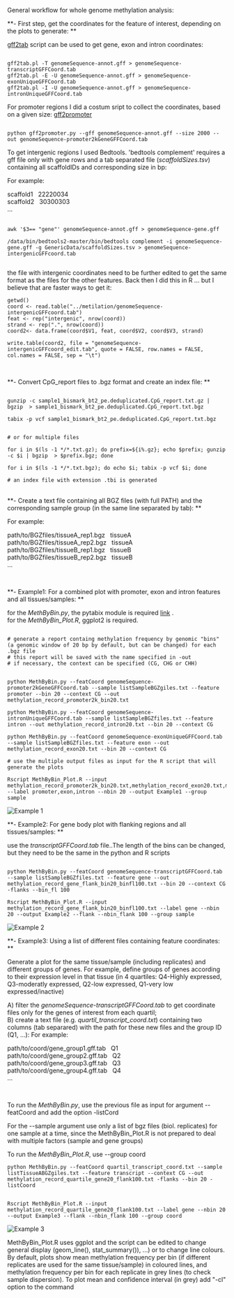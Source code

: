 
General workflow for whole genome methylation analysis:

**- First step, get the coordinates for the feature of interest, depending on the plots to generate: **

[gff2tab](https://github.com/gpertea/gscripts/blob/master/gff2tab.pl) script can be used to get gene, exon and intron coordinates:


```{bash eval=FALSE, include=TRUE}

gff2tab.pl -T genomeSequence-annot.gff > genomeSequence-transcriptGFFCoord.tab
gff2tab.pl -E -U genomeSequence-annot.gff > genomeSequence-exonUniqueGFFCoord.tab
gff2tab.pl -I -U genomeSequence-annot.gff > genomeSequence-intronUniqueGFFCoord.tab

```


For promoter regions I did a costum sript to collect the coordinates, based on a given size: [gff2promoter](https://github.com/pedro-mb/python_parsers/blob/master/gff2promoter.py)

```{bash eval=FALSE, include=TRUE}

python gff2promoter.py --gff genomeSequence-annot.gff --size 2000 --out genomeSequence-promoter2kGeneGFFCoord.tab 

```


To get intergenic regions I used Bedtools. 'bedtools complement' requires a gff file only with gene rows and a tab separated file (*scaffoldSizes.tsv*) containing all scaffoldIDs and corresponding size in bp:

For example:


  scaffold1  &nbsp; 22220034 <br/>
  scaffold2  &nbsp; 30300303 <br/>
  ... <br/>
<br/>

```{bash eval=FALSE, include=TRUE}
awk '$3== "gene"' genomeSequence-annot.gff > genomeSequence-gene.gff

/data/bin/bedtools2-master/bin/bedtools complement -i genomeSequence-gene.gff -g GenericData/scaffoldSizes.tsv > genomeSequence-intergenicGFFcoord.tab


```

the file with intergenic coordinates need to be further edited to get the same format as the files for the other features. Back then I did this in R ... but I believe that are faster ways to get it:

```{r eval=FALSE, include=TRUE}
getwd()
coord <- read.table("../metilation/genomeSequence-intergenicGFFcoord.tab")
feat <- rep("intergenic", nrow(coord))
strand <- rep(".", nrow(coord))
coord2<- data.frame(coord$V1, feat, coord$V2, coord$V3, strand)

write.table(coord2, file = "genomeSequence-intergenicGFFcoord_edit.tab", quote = FALSE, row.names = FALSE, col.names = FALSE, sep = "\t")

```

<br/>

**- Convert CpG_report files to .bgz format and create an index file: **


```{bash eval=FALSE, include=TRUE}

gunzip -c sample1_bismark_bt2_pe.deduplicated.CpG_report.txt.gz | bgzip  > sample1_bismark_bt2_pe.deduplicated.CpG_report.txt.bgz

tabix -p vcf sample1_bismark_bt2_pe.deduplicated.CpG_report.txt.bgz


# or for multiple files 

for i in $(ls -1 */*.txt.gz); do prefix=${i%.gz}; echo $prefix; gunzip -c $i | bgzip  > $prefix.bgz; done

for i in $(ls -1 */*.txt.bgz); do echo $i; tabix -p vcf $i; done

# an index file with extension .tbi is generated 

```

<br/>
**- Create a text file containing all BGZ files (with full PATH) and the corresponding sample group (in the same line separated by tab): **

For example:

  path/to/BGZfiles/tissueA_rep1.bgz &nbsp; tissueA <br/>
  path/to/BGZfiles/tissueA_rep2.bgz &nbsp; tissueA <br/>
  path/to/BGZfiles/tissueB_rep1.bgz &nbsp; tissueB <br/>
  path/to/BGZfiles/tissueB_rep2.bgz &nbsp; tissueB <br/>
  ... <br/>

<br/>

**- Example1: For a combined plot with promoter, exon and intron features and all tissues/samples: **

for the *MethByBin.py*, the pytabix module is required [link](https://pypi.org/project/pytabix/) . <br/>
for the *MethByBin_Plot.R*, ggplot2 is required.

```{bash eval=FALSE, include=TRUE}

# generate a report containg methylation frequency by genomic "bins" (a genomic window of 20 bp by default, but can be changed) for each .bgz file
# this report will be saved with the name specified in -out
# if necessary, the context can be specified (CG, CHG or CHH)


python MethByBin.py --featCoord genomeSequence-promoter2kGeneGFFCoord.tab --sample listSampleBGZgiles.txt --feature promoter --bin 20 --context CG --out methylation_record_promoter2k_bin20.txt

python MethByBin.py --featCoord genomeSequence-intronUniqueGFFCoord.tab --sample listSampleBGZfiles.txt --feature intron --out methylation_record_intron20.txt --bin 20 --context CG

python MethByBin.py --featCoord genomeSequence-exonUniqueGFFCoord.tab --sample listSampleBGZfiles.txt --feature exon --out methylation_record_exon20.txt --bin 20 --context CG

# use the multiple output files as input for the R script that will generate the plots

Rscript MethByBin_Plot.R --input methylation_record_promoter2k_bin20.txt,methylation_record_exon20.txt,methylation_record_intron20.txt --label promoter,exon,intron --nbin 20 --output Example1 --group sample
```
![Example 1](https://github.com/pedro-mb/parsing-BSseqData/blob/master/Example1.png)
<br/>

**- Example2: For gene body plot with flanking regions and all tissues/samples: **

use the *transcriptGFFCoord.tab* file..The length of the bins can be changed, but they need to be the same in the python and R scripts

```{bash eval=FALSE, include=TRUE}

python MethByBin.py --featCoord genomeSequence-transcriptGFFCoord.tab --sample listSampleBGZfiles.txt --feature gene --out methylation_record_gene_flank_bin20_binfl100.txt --bin 20 --context CG -flanks --bin_fl 100

Rscript MethByBin_Plot.R --input methylation_record_gene_flank_bin20_binfl100.txt --label gene --nbin 20 --output Example2 --flank --nbin_flank 100 --group sample

```
![Example 2](https://github.com/pedro-mb/parsing-BSseqData/blob/master/Example2.png)
<br/>

**- Example3: Using a list of different files containing feature coordinates: **

Generate a plot for the same tissue/sample (including replicates) and different groups of genes. For example, define groups of genes according to their expression level in that tissue (in 4 quartiles: Q4-Highly expressed, Q3-moderatly expressed, Q2-low expressed, Q1-very low expressed/inactive)

A) filter the *genomeSequence-transcriptGFFCoord.tab* to get coordinate files only for the genes of interest from each quartil; <br/>
B) create a text file (e.g. *quartil_transcript_coord.txt*) containing two columns (tab separared) with the path for these new files and the group ID (Q1, ...):
For example:

  path/to/coord/gene_group1.gff.tab &nbsp; Q1 <br/>
  path/to/coord/gene_group2.gff.tab &nbsp; Q2 <br/>
  path/to/coord/gene_group3.gff.tab &nbsp; Q3 <br/>
  path/to/coord/gene_group4.gff.tab &nbsp; Q4 <br/>
  ... <br/>

<br/> 

To run the *MethByBin.py*, use the previous file as input for argument --featCoord and add the option -listCord 

For the --sample argument use only a list of bgz files (biol. replicates) for one sample at a time, since the MethByBin_Plot.R is not prepared to deal with multiple factors (sample and gene groups)

To run the *MethByBin_Plot.R*, use --group coord



```{bash eval=FALSE, include=TRUE}
python MethByBin.py --featCoord quartil_transcript_coord.txt --sample listTissueABGZgiles.txt --feature transcript --context CG --out methylation_record_quartile_gene20_flank100.txt -flanks --bin 20 -listCoord


Rscript MethByBin_Plot.R --input methylation_record_quartile_gene20_flank100.txt --label gene --nbin 20 --output Example3 --flank --nbin_flank 100 --group coord
```

![Example 3](https://github.com/pedro-mb/parsing-BSseqData/blob/master/Example3.png)
<br/>

MethByBin_Plot.R uses ggplot and the script can be edited to change general display (geom_line(), stat_summary()), ...) or to change line colours.
By default, plots show mean methylation frequency per bin (if different replicates are used for the same tissue/sample) in coloured lines, and methylation frequency per bin for each replicate in  grey lines (to check sample dispersion). To plot mean and confidence interval (in grey) add "-cl" option to the command


